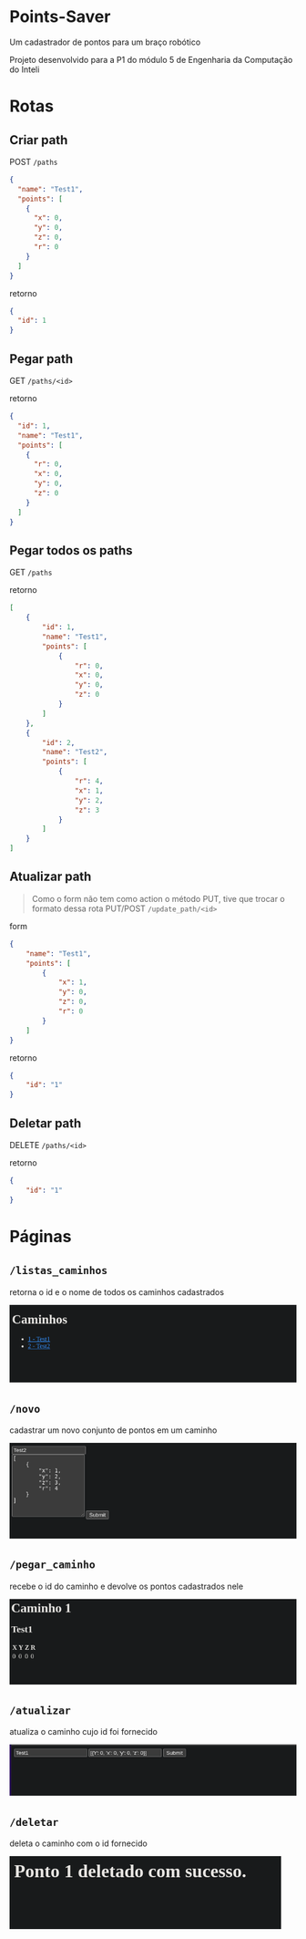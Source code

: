 # Points-Saver

Um cadastrador de pontos para um braço robótico

Projeto desenvolvido para a P1 do módulo 5 de Engenharia da Computação do Inteli

# Rotas

## Criar path

POST `/paths`

```json
{
  "name": "Test1",
  "points": [
    {
      "x": 0,
      "y": 0,
      "z": 0,
      "r": 0
    }
  ]
}
```

retorno

```json
{
  "id": 1
}
```

## Pegar path

GET `/paths/<id>`

retorno

```json
{
  "id": 1,
  "name": "Test1",
  "points": [
    {
      "r": 0,
      "x": 0,
      "y": 0,
      "z": 0
    }
  ]
}
```

## Pegar todos os paths
GET `/paths`

retorno

```json
[
    {
        "id": 1,
        "name": "Test1",
        "points": [
            {
                "r": 0,
                "x": 0,
                "y": 0,
                "z": 0
            }
        ]
    },
    {
        "id": 2,
        "name": "Test2",
        "points": [
            {
                "r": 4,
                "x": 1,
                "y": 2,
                "z": 3
            }
        ]
    }
]
```

## Atualizar path
> Como o form não tem como action o método PUT, tive que trocar o formato dessa rota
PUT/POST `/update_path/<id>`

form

```json
{
    "name": "Test1",
    "points": [
        {
            "x": 1,
            "y": 0,
            "z": 0,
            "r": 0
        }
    ]
}
```

retorno

```json
{
    "id": "1"
}
```

## Deletar path
DELETE `/paths/<id>`

retorno

```json
{
    "id": "1"
}
```

# Páginas
## `/listas_caminhos`

retorna o id e o nome de todos os caminhos cadastrados

![Listas caminhos](docs/listas_caminhos.png)

## `/novo`

cadastrar um novo conjunto de pontos em um caminho

![Novo](docs/novo.png)

## `/pegar_caminho`

recebe o id do caminho e devolve os pontos cadastrados nele

![Pegar caminho](docs/pegar_caminho.png)

## `/atualizar`

atualiza o caminho cujo id foi fornecido

![Atualizar](docs/atualizar.png)

## `/deletar`

deleta o caminho com o id fornecido

![Deletar](docs/deletar.png)
